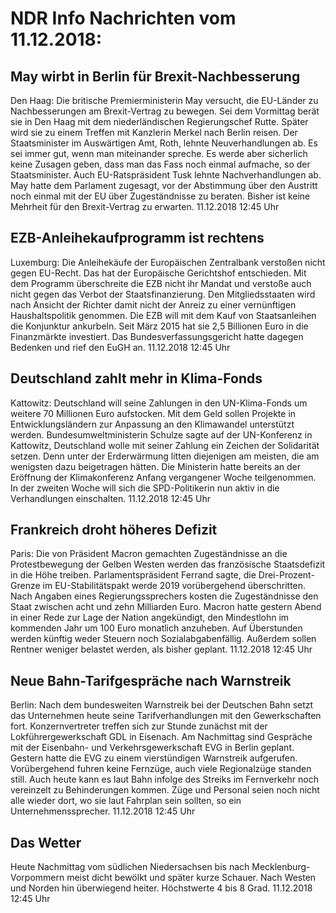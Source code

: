 # NDR Info Nachrichten vom 11.12.2018:


## May wirbt in Berlin für Brexit-Nachbesserung
Den Haag: Die britische Premierministerin May versucht, die EU-Länder zu Nachbesserungen am Brexit-Vertrag zu bewegen. Sei dem Vormittag berät sie in Den Haag mit dem niederländischen Regierungschef Rutte. Später wird sie zu einem Treffen mit Kanzlerin Merkel nach Berlin reisen. Der Staatsminister im Auswärtigen Amt, Roth, lehnte Neuverhandlungen ab. Es sei immer gut, wenn man miteinander spreche. Es werde aber sicherlich keine Zusagen geben, dass man das Fass noch einmal aufmache, so der Staatsminister. Auch EU-Ratspräsident Tusk lehnte Nachverhandlungen ab. May hatte dem Parlament zugesagt, vor der Abstimmung über den Austritt noch einmal mit der EU über Zugeständnisse zu beraten. Bisher ist keine Mehrheit für den Brexit-Vertrag zu erwarten. 11.12.2018 12:45 Uhr 

## EZB-Anleihekaufprogramm ist rechtens
Luxemburg: Die Anleihekäufe der Europäischen Zentralbank verstoßen nicht gegen EU-Recht. Das hat der Europäische Gerichtshof entschieden. Mit dem Programm überschreite die EZB nicht ihr Mandat und verstoße auch nicht gegen das Verbot der Staatsfinanzierung. Den Mitgliedsstaaten wird nach Ansicht der Richter damit nicht der Anreiz zu einer vernünftigen Haushaltspolitik genommen. Die EZB will mit dem Kauf von Staatsanleihen die Konjunktur ankurbeln. Seit März 2015 hat sie 2,5 Billionen Euro in die Finanzmärkte investiert. Das Bundesverfassungsgericht hatte dagegen Bedenken und rief den EuGH an. 11.12.2018 12:45 Uhr 

## Deutschland zahlt mehr in Klima-Fonds
Kattowitz: Deutschland will seine Zahlungen in den UN-Klima-Fonds um weitere 70 Millionen Euro aufstocken. Mit dem Geld sollen Projekte in Entwicklungsländern zur Anpassung an den Klimawandel unterstützt werden. Bundesumweltministerin Schulze sagte auf der UN-Konferenz in Kattowitz, Deutschland wolle mit seiner Zahlung ein Zeichen der Solidarität setzen. Denn unter der Erderwärmung litten diejenigen am meisten, die am wenigsten dazu beigetragen hätten. Die Ministerin hatte bereits an der Eröffnung der Klimakonferenz Anfang vergangener Woche teilgenommen. In der zweiten Woche will sich die SPD-Politikerin nun aktiv in die Verhandlungen einschalten. 11.12.2018 12:45 Uhr 

## Frankreich droht höheres Defizit
Paris:	Die von Präsident Macron gemachten Zugeständnisse an die Protestbewegung der Gelben Westen werden das französische Staatsdefizit in die Höhe treiben. Parlamentspräsident Ferrand sagte, die Drei-Prozent-Grenze im EU-Stabilitätspakt werde 2019 vorübergehend überschritten. Nach Angaben eines Regierungssprechers kosten die Zugeständnisse den Staat zwischen acht und zehn Milliarden Euro. Macron hatte gestern Abend in einer Rede zur Lage der Nation angekündigt, den Mindestlohn im kommenden Jahr um 100 Euro monatlich anzuheben. Auf Überstunden werden künftig weder Steuern noch Sozialabgabenfällig. Außerdem sollen Rentner weniger belastet werden, als bisher geplant. 11.12.2018 12:45 Uhr 

## Neue Bahn-Tarifgespräche nach Warnstreik
Berlin: Nach dem bundesweiten Warnstreik bei der Deutschen Bahn setzt das Unternehmen heute seine Tarifverhandlungen mit den Gewerkschaften fort. Konzernvertreter treffen sich zur Stunde zunächst mit der Lokführergewerkschaft GDL in Eisenach. Am Nachmittag sind Gespräche mit der Eisenbahn- und Verkehrsgewerkschaft EVG in Berlin geplant. Gestern hatte die EVG zu einem vierstündigen Warnstreik aufgerufen. Vorübergehend fuhren keine Fernzüge, auch viele Regionalzüge standen still. Auch heute kann es laut Bahn infolge des Streiks im Fernverkehr noch vereinzelt zu Behinderungen kommen. Züge und Personal seien noch nicht alle wieder dort, wo sie laut Fahrplan sein sollten, so ein Unternehmenssprecher. 11.12.2018 12:45 Uhr 

## Das Wetter
Heute Nachmittag vom südlichen Niedersachsen bis nach Mecklenburg-Vorpommern meist dicht bewölkt und später kurze Schauer. Nach Westen und Norden hin überwiegend heiter. Höchstwerte 4 bis 8 Grad. 11.12.2018 12:45 Uhr 
